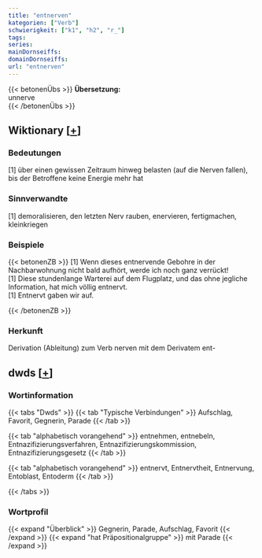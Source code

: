 ```yaml
---
title: "entnerven"
kategorien: ["Verb"]
schwierigkeit: ["k1", "h2", "r_"]
tags:
series:
mainDornseiffs:
domainDornseiffs:
url: "entnerven"
---
```


{{< betonenÜbs >}}
**Übersetzung:**  
unnerve  
{{< /betonenÜbs >}}

## Wiktionary [[+](https://de.wiktionary.org/wiki/entnerven)]

### Bedeutungen
[1] über einen gewissen Zeitraum hinweg belasten (auf die Nerven fallen), bis der Betroffene keine Energie mehr hat  

### Sinnverwandte
[1] demoralisieren, den letzten Nerv rauben, enervieren, fertigmachen, kleinkriegen  

### Beispiele
{{< betonenZB >}}
[1] Wenn dieses entnervende Gebohre in der Nachbarwohnung nicht bald aufhört, werde ich noch ganz verrückt!  
[1] Diese stundenlange Warterei auf dem Flugplatz, und das ohne jegliche Information, hat mich völlig entnervt.  
[1] Entnervt gaben wir auf.  

{{< /betonenZB >}}
### Herkunft
Derivation (Ableitung) zum Verb nerven mit dem Derivatem ent-  



## dwds [[+](https://www.dwds.de/wb/entnerven)]

### Wortinformation
{{< tabs "Dwds" >}}
{{< tab "Typische Verbindungen" >}}
Aufschlag, Favorit, Gegnerin, Parade
{{< /tab >}}

{{< tab "alphabetisch vorangehend" >}}
entnehmen, entnebeln, Entnazifizierungsverfahren, Entnazifizierungskommission, Entnazifizierungsgesetz
{{< /tab >}}

{{< tab "alphabetisch vorangehend" >}}
entnervt, Entnervtheit, Entnervung, Entoblast, Entoderm
{{< /tab >}}

{{< /tabs >}}

### Wortprofil
{{< expand "Überblick" >}} Gegnerin, Parade, Aufschlag, Favorit {{< /expand >}}
{{< expand "hat Präpositionalgruppe" >}} mit Parade {{< /expand >}}


